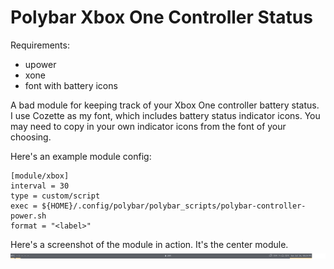 # Polybar Xbox One Controller Status

Requirements:
- upower
- xone
- font with battery icons

A bad module for keeping track of your Xbox One controller battery status.  
I use Cozette as my font, which includes battery status indicator icons. You may need to copy in your own indicator icons from the font of your choosing.

Here's an example module config:

```
[module/xbox]
interval = 30
type = custom/script
exec = ${HOME}/.config/polybar/polybar_scripts/polybar-controller-power.sh
format = "<label>"
```

Here's a screenshot of the module in action. It's the center module.  
![Polybar screenshot](unknown.png)
